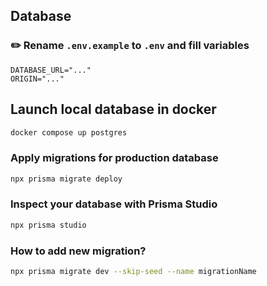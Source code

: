 ## Database

### ✏️ Rename `.env.example` to `.env` and fill variables

```
DATABASE_URL="..."
ORIGIN="..."
```

## Launch local database in docker

```sh
docker compose up postgres
```

### Apply migrations for production database

```sh
npx prisma migrate deploy
```

### Inspect your database with Prisma Studio

```sh
npx prisma studio
```

### How to add new migration?

```sh
npx prisma migrate dev --skip-seed --name migrationName
```
